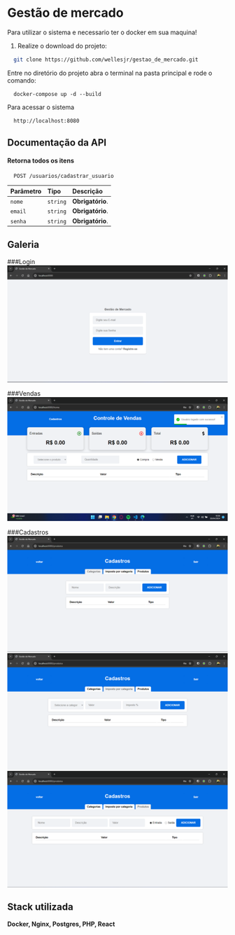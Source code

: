 
# Gestão de mercado

Para utilizar o sistema e necessario ter o docker em sua maquina!

1. Realize o download do projeto:

```bash
  git clone https://github.com/wellesjr/gestao_de_mercado.git
```

Entre no diretório do projeto abra o terminal na pasta principal e rode o comando:

```docker
  docker-compose up -d --build
```
Para acessar o sistema

```html
  http://localhost:8080
```

 
## Documentação da API

#### Retorna todos os itens

```http
  POST /usuarios/cadastrar_usuario
```

| Parâmetro   | Tipo       | Descrição                           |
| :---------- | :--------- | :---------------------------------- |
| `nome`      | `string`   | **Obrigatório**.  |
| `email`     | `string`   | **Obrigatório**.  |
| `senha`     | `string`   | **Obrigatório**.  |


## Galeria

###Login
![App Screenshot](https://github.com/wellesjr/gestao_de_mercado/blob/main/frontend/src/assets/Captura%20de%20tela%202024-04-29%20102902.png)

###Vendas
![App Screenshot](https://github.com/wellesjr/gestao_de_mercado/blob/main/frontend/src/assets/Captura%20de%20tela%202024-04-29%20103053.png)

###Cadastros
![App Screenshot](https://github.com/wellesjr/gestao_de_mercado/blob/main/frontend/src/assets/Captura%20de%20tela%202024-04-29%20103207.png)
![App Screenshot](https://github.com/wellesjr/gestao_de_mercado/blob/main/frontend/src/assets/Captura%20de%20tela%202024-04-29%20103251.png)
![App Screenshot](https://github.com/wellesjr/gestao_de_mercado/blob/main/frontend/src/assets/Captura%20de%20tela%202024-04-29%20103312.png)

## Stack utilizada

**Docker, Nginx, Postgres, PHP, React** 


